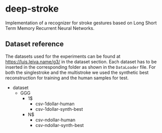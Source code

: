 # deep-stroke
Implementation of a recognizer for stroke gestures based on Long Short Term Memory Recurrent Neural Networks.

## Dataset reference
The datasets used for the experiments can be found at https://luis.leiva.name/g3/ in the dataset section. Each dataset has to be inserted in the corresponding folder as shown in the `DataLoader` file. For both the singlestroke and the multistroke we used the synthetic best reconstruction for training and the human samples for test.

- dataset
  - GGG
    - 1$
      - csv-1dollar-human
      - csv-1dollar-synth-best
    - N$
      - csv-ndollar-human
      - csv-ndollar-synth-best
